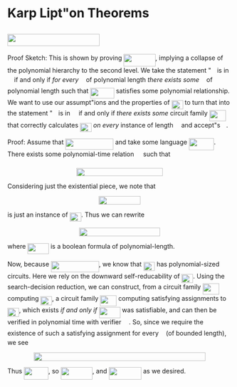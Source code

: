# Karp Lipt"on Theorems

## <img src="/notes/background/tex/e2ea0a62148bc5b64200834dcce2b02d.svg?invert_in_darkmode&sanitize=true" align="middle" width="206.683719pt" height="27.72066330000001pt"/>

Proof Sketch: This is shown by proving <img src="/notes/background/tex/2a53b91f9bbf45303c8c24add3e45e2a.svg?invert_in_darkmode&sanitize=true" align="middle" width="71.40604679999998pt" height="27.72066330000001pt"/>, implying a collapse of the polynomial hierarchy to the second level.  We take the statement "<img src="/notes/background/tex/332cc365a4987aacce0ead01b8bdcc0b.svg?invert_in_darkmode&sanitize=true" align="middle" width="9.39498779999999pt" height="14.15524440000002pt"/> is in <img src="/notes/background/tex/ddcb483302ed36a59286424aa5e0be17.svg?invert_in_darkmode&sanitize=true" align="middle" width="11.18724254999999pt" height="22.465723500000017pt"/> if and only if *for every* <img src="/notes/background/tex/deceeaf6940a8c7a5a02373728002b0f.svg?invert_in_darkmode&sanitize=true" align="middle" width="8.649225749999989pt" height="14.15524440000002pt"/> of polynomial length *there exists some* <img src="/notes/background/tex/f93ce33e511096ed626b4719d50f17d2.svg?invert_in_darkmode&sanitize=true" align="middle" width="8.367621899999993pt" height="14.15524440000002pt"/> of polynomial length such that <img src="/notes/background/tex/a35d9ea85439dede6d90c9f53db8be8c.svg?invert_in_darkmode&sanitize=true" align="middle" width="53.80901294999998pt" height="24.65753399999998pt"/> satisfies some polynomial relationship.  We want to use our assumpt"ions and the properties of <img src="/notes/background/tex/95d4aeb7638140fd70ba48c1d0a76c2d.svg?invert_in_darkmode&sanitize=true" align="middle" width="25.890204449999988pt" height="20.09134050000002pt"/> to turn that into the statement "<img src="/notes/background/tex/332cc365a4987aacce0ead01b8bdcc0b.svg?invert_in_darkmode&sanitize=true" align="middle" width="9.39498779999999pt" height="14.15524440000002pt"/> is in <img src="/notes/background/tex/ddcb483302ed36a59286424aa5e0be17.svg?invert_in_darkmode&sanitize=true" align="middle" width="11.18724254999999pt" height="22.465723500000017pt"/> if and only if *there exists some* circuit family <img src="/notes/background/tex/472992d46a71981edd1dea7c131bd026.svg?invert_in_darkmode&sanitize=true" align="middle" width="37.135200299999994pt" height="24.65753399999998pt"/> that correctly calculates <img src="/notes/background/tex/95d4aeb7638140fd70ba48c1d0a76c2d.svg?invert_in_darkmode&sanitize=true" align="middle" width="25.890204449999988pt" height="20.09134050000002pt"/> *on every* instance of length <img src="/notes/background/tex/55a049b8f161ae7cfeb0197d75aff967.svg?invert_in_darkmode&sanitize=true" align="middle" width="9.86687624999999pt" height="14.15524440000002pt"/> and accept"s <img src="/notes/background/tex/332cc365a4987aacce0ead01b8bdcc0b.svg?invert_in_darkmode&sanitize=true" align="middle" width="9.39498779999999pt" height="14.15524440000002pt"/>.

Proof: Assume that <img src="/notes/background/tex/e2f37360d006826b4593a2561ffc4aa2.svg?invert_in_darkmode&sanitize=true" align="middle" width="107.97883799999998pt" height="24.65753399999998pt"/> and take some language <img src="/notes/background/tex/110092bfc479cdf57fe77f8102448dd2.svg?invert_in_darkmode&sanitize=true" align="middle" width="56.18241089999998pt" height="27.72066330000001pt"/>.  There exists some polynomial-time relation <img src="/notes/background/tex/1e438235ef9ec72fc51ac5025516017c.svg?invert_in_darkmode&sanitize=true" align="middle" width="12.60847334999999pt" height="22.465723500000017pt"/> such that <p align="center"><img src="/notes/background/tex/050a891215d71fc1536d51ea67cf1f0e.svg?invert_in_darkmode&sanitize=true" align="middle" width="194.37239085pt" height="18.791838449999997pt"/></p>  Considering just the existential piece, we note that <p align="center"><img src="/notes/background/tex/f931f824d7344d8287d301fd7a2c7aa2.svg?invert_in_darkmode&sanitize=true" align="middle" width="94.84904714999999pt" height="18.791838449999997pt"/></p> is just an instance of <img src="/notes/background/tex/95d4aeb7638140fd70ba48c1d0a76c2d.svg?invert_in_darkmode&sanitize=true" align="middle" width="25.890204449999988pt" height="20.09134050000002pt"/>.  Thus we can rewrite <p align="center"><img src="/notes/background/tex/bbb3b5880a4f09110aaca1414619e16d.svg?invert_in_darkmode&sanitize=true" align="middle" width="181.5856614pt" height="18.791838449999997pt"/></p> where <img src="/notes/background/tex/e00e75871b4e789e5c465fdab29fa79a.svg?invert_in_darkmode&sanitize=true" align="middle" width="47.95292369999999pt" height="24.65753399999998pt"/> is a boolean formula of polynomial-length.

Now, because <img src="/notes/background/tex/e2f37360d006826b4593a2561ffc4aa2.svg?invert_in_darkmode&sanitize=true" align="middle" width="107.97883799999998pt" height="24.65753399999998pt"/>, we know that <img src="/notes/background/tex/95d4aeb7638140fd70ba48c1d0a76c2d.svg?invert_in_darkmode&sanitize=true" align="middle" width="25.890204449999988pt" height="20.09134050000002pt"/> has polynomial-sized circuits.  Here we rely on the downward self-reducability of <img src="/notes/background/tex/95d4aeb7638140fd70ba48c1d0a76c2d.svg?invert_in_darkmode&sanitize=true" align="middle" width="25.890204449999988pt" height="20.09134050000002pt"/>.  Using the search-decision reduction, we can construct, from a circuit family <img src="/notes/background/tex/472992d46a71981edd1dea7c131bd026.svg?invert_in_darkmode&sanitize=true" align="middle" width="37.135200299999994pt" height="24.65753399999998pt"/> computing <img src="/notes/background/tex/95d4aeb7638140fd70ba48c1d0a76c2d.svg?invert_in_darkmode&sanitize=true" align="middle" width="25.890204449999988pt" height="20.09134050000002pt"/>, a circuit family <img src="/notes/background/tex/a0c605053abc19ea22e513ed97685212.svg?invert_in_darkmode&sanitize=true" align="middle" width="37.135200299999994pt" height="24.7161288pt"/> computing satisfying assignments to <img src="/notes/background/tex/95d4aeb7638140fd70ba48c1d0a76c2d.svg?invert_in_darkmode&sanitize=true" align="middle" width="25.890204449999988pt" height="20.09134050000002pt"/>, which exists *if and only if* <img src="/notes/background/tex/e00e75871b4e789e5c465fdab29fa79a.svg?invert_in_darkmode&sanitize=true" align="middle" width="47.95292369999999pt" height="24.65753399999998pt"/> was satisfiable, and can then be verified in polynomial time with verifier <img src="/notes/background/tex/a9a3a4a202d80326bda413b5562d5cd1.svg?invert_in_darkmode&sanitize=true" align="middle" width="13.242037049999992pt" height="22.465723500000017pt"/>.  So, since we require the existence of such a satisfying assignment for every <img src="/notes/background/tex/deceeaf6940a8c7a5a02373728002b0f.svg?invert_in_darkmode&sanitize=true" align="middle" width="8.649225749999989pt" height="14.15524440000002pt"/> (of bounded length), we see <p align="center"><img src="/notes/background/tex/edd993d2041908fb0275646893c91faa.svg?invert_in_darkmode&sanitize=true" align="middle" width="386.8624056pt" height="18.791838449999997pt"/></p>  Thus <img src="/notes/background/tex/721801a427a1ffcbbe0d0ade02bf9f2a.svg?invert_in_darkmode&sanitize=true" align="middle" width="55.04085509999999pt" height="27.72066330000001pt"/>, so <img src="/notes/background/tex/2a53b91f9bbf45303c8c24add3e45e2a.svg?invert_in_darkmode&sanitize=true" align="middle" width="71.40604679999998pt" height="27.72066330000001pt"/>, and <img src="/notes/background/tex/87ccffb0140c270eaae25d15eb0ec773.svg?invert_in_darkmode&sanitize=true" align="middle" width="73.39685594999999pt" height="27.72066330000001pt"/> as we desired.
